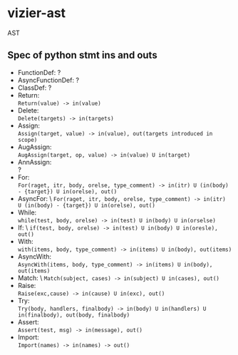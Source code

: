 # vizier-ast
AST



## Spec of python stmt ins and outs
- FunctionDef:
     ?
- AsyncFunctionDef:
     ?
- ClassDef:
     ?
- Return: \
     `Return(value) -> in(value)`
- Delete: \
     `Delete(targets) -> in(targets)`
- Assign: \
     `Assign(target, value) -> in(value), out(targets introduced in scope)`
- AugAssign: \
     `AugAssign(target, op, value) -> in(value) U in(target)`
- AnnAssign: \
     ?
- For: \
     `For(raget, itr, body, orelse, type_comment) -> in(itr) U (in(body) - {target}) U in(orelse), out()`
- AsyncFor: \ 
     `For(raget, itr, body, orelse, type_comment) -> in(itr) U (in(body) - {target}) U in(orelse), out()`
- While: \
     `while(test, body, orelse) -> in(test) U in(body) U in(orselse)`
- If: \ 
     `if(test, body, orelse) -> in(test) U in(body) U in(oresle), out()`
- With: \
     `with(items, body, type_comment) -> in(items) U in(body), out(items)`
- AsyncWith: \
     `AsyncWith(items, body, type_comment) -> in(items) U in(body), out(items)`
- Match: \ 
     `Match(subject, cases) -> in(subject) U in(cases), out()`
- Raise: \
     `Raise(exc,cause) -> in(cause) U in(exc), out()`
- Try: \
     `Try(body, handlers, finalbody) -> in(body) U in(handlers) U in(finalbody), out(body, finalbody)`
- Assert: \
     `Assert(test, msg) -> in(message), out()`
- Import: \
     `Import(names) -> in(names) -> out()`




